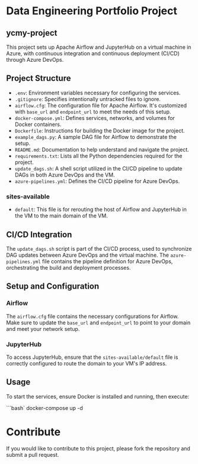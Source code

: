 # Data Engineering Portfolio Project
## ycmy-project
This project sets up Apache Airflow and JupyterHub on a virtual machine in Azure, with continuous integration and continuous deployment (CI/CD) through Azure DevOps.

## Project Structure

- `.env`: Environment variables necessary for configuring the services.
- `.gitignore`: Specifies intentionally untracked files to ignore.
- `airflow.cfg`: The configuration file for Apache Airflow. It's customized with `base_url` and `endpoint_url` to meet the needs of this setup.
- `docker-compose.yml`: Defines services, networks, and volumes for Docker containers.
- `Dockerfile`: Instructions for building the Docker image for the project.
- `example_dags.py`: A sample DAG file for Airflow to demonstrate the setup.
- `README.md`: Documentation to help understand and navigate the project.
- `requirements.txt`: Lists all the Python dependencies required for the project.
- `update_dags.sh`: A shell script utilized in the CI/CD pipeline to update DAGs in both Azure DevOps and the VM.
- `azure-pipelines.yml`: Defines the CI/CD pipeline for Azure DevOps.

### sites-available

- `default`: This file is for rerouting the host of Airflow and JupyterHub in the VM to the main domain of the VM.

## CI/CD Integration

The `update_dags.sh` script is part of the CI/CD process, used to synchronize DAG updates between Azure DevOps and the virtual machine. The `azure-pipelines.yml` file contains the pipeline definition for Azure DevOps, orchestrating the build and deployment processes.

## Setup and Configuration

### Airflow

The `airflow.cfg` file contains the necessary configurations for Airflow. Make sure to update the `base_url` and `endpoint_url` to point to your domain and meet your network setup.

### JupyterHub

To access JupyterHub, ensure that the `sites-available/default` file is correctly configured to route the domain to your VM's IP address.

## Usage

To start the services, ensure Docker is installed and running, then execute:

```bash`
docker-compose up -d

# Contribute
If you would like to contribute to this project, please fork the repository and submit a pull request. 
